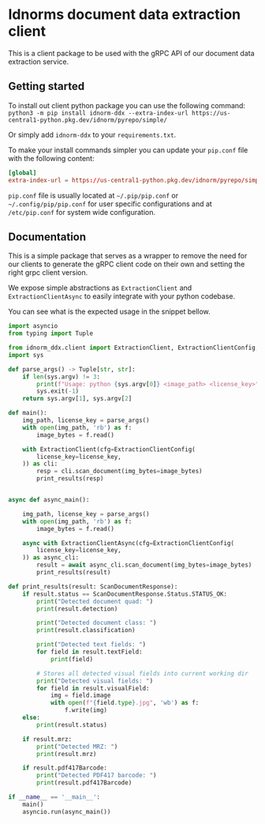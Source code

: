 # Idnorms document data extraction client

This is a client package to be used with the gRPC API of our document data extraction service.

## Getting started

To install out client python package you can use the following command:
`python3 -m pip install idnorm-ddx --extra-index-url https://us-central1-python.pkg.dev/idnorm/pyrepo/simple/`

Or simply add `idnorm-ddx` to your `requirements.txt`.

To make your install commands simpler you can update your `pip.conf` file
with the following content:
```toml
[global]
extra-index-url = https://us-central1-python.pkg.dev/idnorm/pyrepo/simple/
```

`pip.conf` file is usually located at `~/.pip/pip.conf` or `~/.config/pip/pip.conf`
for user specific configurations and at `/etc/pip.conf` for system wide configuration.

## Documentation

This is a simple package that serves as a wrapper to remove the need for
our clients to generate the gRPC client code on their own and setting
the right grpc client version.

We expose simple abstractions as `ExtractionClient` and `ExtractionClientAsync`
to easily integrate with your python codebase.

You can see what is the expected usage in the snippet bellow.

```python
import asyncio
from typing import Tuple

from idnorm_ddx.client import ExtractionClient, ExtractionClientConfig, ExtractionClientAsync, ScanDocumentResponse
import sys

def parse_args() -> Tuple[str, str]:
    if len(sys.argv) != 3:
        print(f"Usage: python {sys.argv[0]} <image_path> <license_key>", file=sys.stderr)
        sys.exit(-1)
    return sys.argv[1], sys.argv[2]

def main():
    img_path, license_key = parse_args()
    with open(img_path, 'rb') as f:
        image_bytes = f.read()

    with ExtractionClient(cfg=ExtractionClientConfig(
        license_key=license_key,
    )) as cli:
        resp = cli.scan_document(img_bytes=image_bytes)
        print_results(resp)


async def async_main():

    img_path, license_key = parse_args()
    with open(img_path, 'rb') as f:
        image_bytes = f.read()

    async with ExtractionClientAsync(cfg=ExtractionClientConfig(
        license_key=license_key,
    )) as async_cli:
        result = await async_cli.scan_document(img_bytes=image_bytes)
        print_results(result)

def print_results(result: ScanDocumentResponse):
    if result.status == ScanDocumentResponse.Status.STATUS_OK:
        print("Detected document quad: ")
        print(result.detection)

        print("Detected document class: ")
        print(result.classification)

        print("Detected text fields: ")
        for field in result.textField:
            print(field)

        # Stores all detected visual fields into current working dir
        print("Detected visual fields: ")
        for field in result.visualField:
            img = field.image
            with open(f"{field.type}.jpg", 'wb') as f:
                f.write(img)
    else:
        print(result.status)

    if result.mrz:
        print("Detected MRZ: ")
        print(result.mrz)

    if result.pdf417Barcode:
        print("Detected PDF417 barcode: ")
        print(result.pdf417Barcode)

if __name__ == '__main__':
    main()
    asyncio.run(async_main())
```